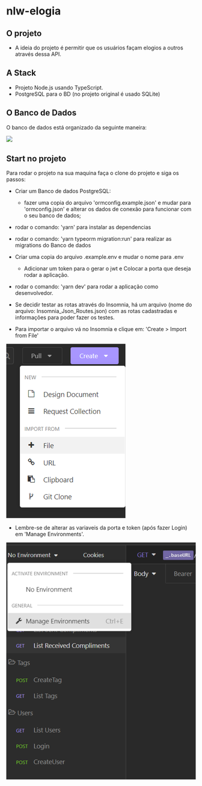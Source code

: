 # nlw-elogia

##  O projeto

*   A ideia do projeto é permitir que os usuários façam elogios a outros através dessa API.


## A Stack

*   Projeto Node.js usando TypeScript.
*   PostgreSQL para o BD (no projeto original é usado SQLite)


## O Banco de Dados
O banco de dados está organizado da seguinte maneira:

<img src="../nlw-elogia/public/Data%20Base%20schema.png" width= 300 style="displey:flex; justify-content: center;">

##  Start no projeto

Para rodar o projeto na sua maquina faça o clone do projeto e siga os passos:

*   Criar um Banco de dados PostgreSQL:
    *    fazer uma copia do arquivo 'ormconfig.example.json' e mudar para 'ormconfig.json' e alterar os dados de conexão para funcionar com o seu banco de dados;

*   rodar o comando: 'yarn' para instalar as dependencias

*   rodar o comando: 'yarn typeorm migration:run' para realizar as migrations do Banco de dados

* Criar uma copia do arquivo .example.env e mudar o nome para .env
  * Adicionar um token para o gerar o jwt e Colocar a porta que deseja rodar a aplicação.

*   rodar o comando: 'yarn dev' para rodar a aplicação como desenvolvedor.

* Se decidir testar as rotas através do Insomnia, há um arquivo (nome do arquivo: Insomnia_Json_Routes.json) com as rotas cadastradas e informações para poder fazer os testes. 

* Para importar o arquivo vá no Insomnia e clique em: 'Create > Import from File'

<img src="./public/Import%20Insomnia%20file.png">

* Lembre-se de alterar as variaveis da porta e token (após fazer Login) em 'Manage Environments'.

<img src="./public/Insomnia.png">
